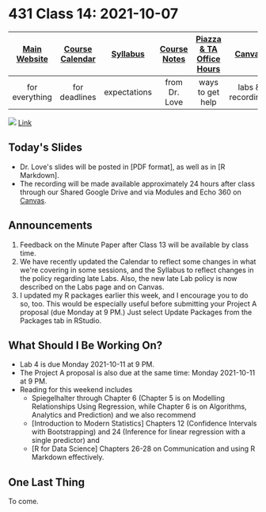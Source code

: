 # 431 Class 14: 2021-10-07

[Main Website](https://thomaselove.github.io/431/) | [Course Calendar](https://thomaselove.github.io/431/calendar.html) | [Syllabus](https://thomaselove.github.io/431-2021-syllabus/) | [Course Notes](https://thomaselove.github.io/431-notes/) | [Piazza & TA Office Hours](https://thomaselove.github.io/431/contact.html) | [Canvas](https://canvas.case.edu) | [Data and Code](https://github.com/THOMASELOVE/431-data)
:-----------: | :--------------: | :----------: | :---------: | :-------------: | :-----------: | :------------:
for everything | for deadlines | expectations | from Dr. Love | ways to get help | labs & recordings | for downloads

![](https://github.com/THOMASELOVE/431-2021/blob/main/classes/class14/images/kruskal.png) [Link](https://twitter.com/datascifact/status/1445090102837972996?s=11)

## Today's Slides

- Dr. Love's slides will be posted in [PDF format], as well as in [R Markdown].
- The recording will be made available approximately 24 hours after class through our Shared Google Drive and via Modules and Echo 360 on [Canvas](https://canvas.case.edu).

## Announcements

1. Feedback on the Minute Paper after Class 13 will be available by class time.
2. We have recently updated the Calendar to reflect some changes in what we're covering in some sessions, and the Syllabus to reflect changes in the policy regarding late Labs. Also, the new late Lab policy is now described on the Labs page and on Canvas.
3. I updated my R packages earlier this week, and I encourage you to do so, too. This would be especially useful before submitting your Project A proposal (due Monday at 9 PM.) Just select Update Packages from the Packages tab in RStudio.

## What Should I Be Working On?

- Lab 4 is due Monday 2021-10-11 at 9 PM.
- The Project A proposal is also due at the same time: Monday 2021-10-11 at 9 PM.
- Reading for this weekend includes 
    - Spiegelhalter through Chapter 6 (Chapter 5 is on Modelling Relationships Using Regression, while Chapter 6 is on Algorithms, Analytics and Prediction) and we also recommend
    - [Introduction to Modern Statistics] Chapters 12 (Confidence Intervals with Bootstrapping) and 24 (Inference for linear regression with a single predictor) and 
    - [R for Data Science] Chapters 26-28 on Communication and using R Markdown effectively.

## One Last Thing

To come.
